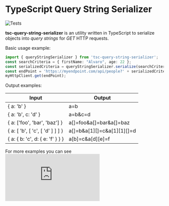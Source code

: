 # TypeScript Query String Serializer
![Tests](https://github.com/Naker90/tsc-query-string-serializer/workflows/tests/badge.svg?branch=master&event=push)

**tsc-query-string-serializer** is an utility written in TypeScript to serialize objects into _query strings_ for _GET_
HTTP requests.

Basic usage example:

```typescript
import { queryStringSerializer } from 'tsc-query-string-serializer';
const searchCriteria = { firstName: "Alvaro", age: 22 };
const serializedCriteria = queryStringSerializer.serialize(searchCriteria);
const endPoint = 'https://myendpoint.com/api/people?' + serializedCriteria;
myHttpClient.get(endPoint);
```

Output examples:

Input | Output
--- | ---
{ a: 'b' } | a=b
{ a: 'b', c: 'd' } | a=b&c=d
{ a: ['foo', 'bar', 'baz'] } | a[]=foo&a[]=bar&a[]=baz
{ a: [ 'b', [ 'c', [ 'd' ] ] ] } | a[]=b&a[1][]=c&a[1][1][]=d
{ a: { b: 'c', d: { e: 'f' } } } | a[b]=c&a[d][e]=f

For more examples you can see ![the tests](https://github.com/Naker90/tsc-query-string-serializer/blob/master/__test__/queryParamsSerializer.spec.ts)

